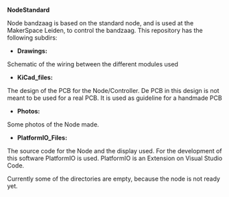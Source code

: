 **NodeStandard**

Node bandzaag is based on the standard node, and is used at the MakerSpace Leiden, to control the bandzaag. This repository has the following subdirs:

- **Drawings:**

Schematic of the wiring between the different modules used

- **KiCad\_files:**

The design of the PCB for the Node/Controller. De PCB in this design is not meant to be used for a real PCB. It is used as guideline for a handmade PCB

- **Photos:**

Some photos of the Node made.

- **PlatformIO\_Files:**

The source code for the Node and the display used. For the development of this software PlatformIO is used. PlatformIO is an Extension on Visual Studio Code.

Currently some of the directories are empty, because the node is not ready yet.

